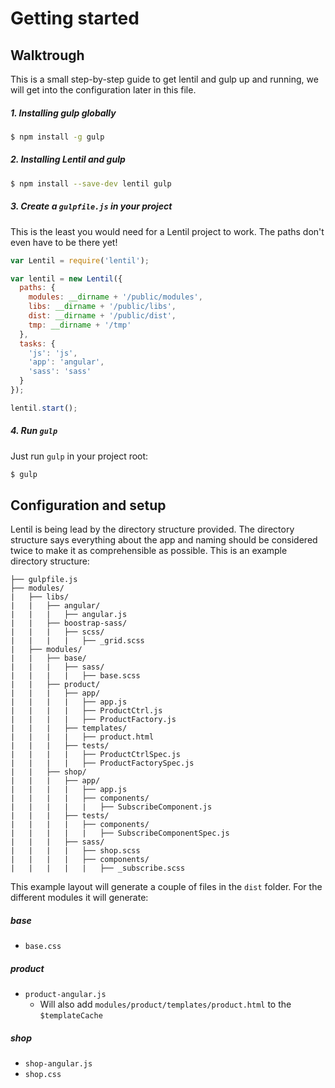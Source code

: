 # Getting started

## Walktrough

This is a small step-by-step guide to get lentil and gulp up and running, we will get into the configuration later in this file.

##### 1. Installing gulp globally

```bash
$ npm install -g gulp
```

##### 2. Installing Lentil and gulp

```bash
$ npm install --save-dev lentil gulp
```

##### 3. Create a `gulpfile.js` in your project

This is the least you would need for a Lentil project to work. The paths don't even have to be there yet!

```js
var Lentil = require('lentil');

var lentil = new Lentil({
  paths: {
    modules: __dirname + '/public/modules',
    libs: __dirname + '/public/libs',
    dist: __dirname + '/public/dist',
    tmp: __dirname + '/tmp'
  },
  tasks: {
    'js': 'js',
    'app': 'angular',
    'sass': 'sass'
  }
});

lentil.start();
```

##### 4. Run `gulp`

Just run `gulp` in your project root:

```bash
$ gulp
```

## Configuration and setup

Lentil is being lead by the directory structure provided. The directory structure says everything about the app and naming should be considered twice to make it as comprehensible as possible. This is an example directory structure:

```
├── gulpfile.js
├── modules/
|   ├── libs/
|   |   ├── angular/
|   |   |   ├── angular.js
|   |   ├── boostrap-sass/
|   |   |   ├── scss/
|   |   |   |   ├── _grid.scss
|   ├── modules/
|   |   ├── base/
|   |   |   ├── sass/
|   |   |   |   ├── base.scss
|   |   ├── product/
|   |   |   ├── app/
|   |   |   |   ├── app.js
|   |   |   |   ├── ProductCtrl.js
|   |   |   |   ├── ProductFactory.js
|   |   |   ├── templates/
|   |   |   |   ├── product.html
|   |   |   ├── tests/  
|   |   |   |   ├── ProductCtrlSpec.js
|   |   |   |   ├── ProductFactorySpec.js
|   |   ├── shop/
|   |   |   ├── app/
|   |   |   |   ├── app.js
|   |   |   |   ├── components/
|   |   |   |   |   ├── SubscribeComponent.js
|   |   |   ├── tests/
|   |   |   |   ├── components/
|   |   |   |   |   ├── SubscribeComponentSpec.js
|   |   |   ├── sass/
|   |   |   |   ├── shop.scss
|   |   |   |   ├── components/
|   |   |   |   |   ├── _subscribe.scss
```

This example layout will generate a couple of files in the `dist` folder. For the different modules it will generate:

##### base
* `base.css`

##### product
* `product-angular.js`
  * Will also add `modules/product/templates/product.html` to the `$templateCache`

##### shop
* `shop-angular.js`
* `shop.css`
